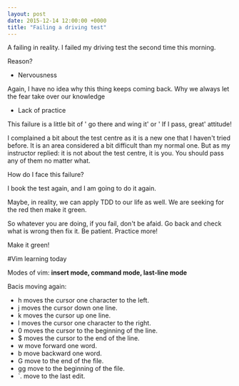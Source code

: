 ```yaml
---
layout: post
date: 2015-12-14 12:00:00 +0000
title: "Failing a driving test"
---
```


A failing in reality. I failed my driving test the second time this morning.

Reason? <br>
- Nervousness

Again, I have no idea why this thing keeps coming back. Why we always let the fear take over our knowledge
- Lack of practice <br>

This failure is a little bit of ' go there and wing it' or ' If I pass, great' attitude!

I complained a bit about the test centre as it is a new one that I haven't tried before. It is an area considered a bit difficult than my normal one. But as my instructor replied: it is not about the test centre, it is you. You should pass any of them no matter what.

How do I face this failure?

I book the test again, and I am going to do it again. 

Maybe, in reality, we can apply TDD to our life as well. We are seeking for the red then make it green.

So whatever you are doing, if you fail, don't be afaid. Go back and check what is wrong then fix it. Be patient. Practice more!

Make it green!

#Vim learning today

Modes of vim: **insert mode, command mode, last-line mode**

Bacis moving again:

- h moves the cursor one character to the left.
- j moves the cursor down one line.
- k moves the cursor up one line.
- l moves the cursor one character to the right.
- 0 moves the cursor to the beginning of the line.
- $ moves the cursor to the end of the line.
- w move forward one word.
- b move backward one word.
- G move to the end of the file.
- gg move to the beginning of the file.
- `. move to the last edit.



